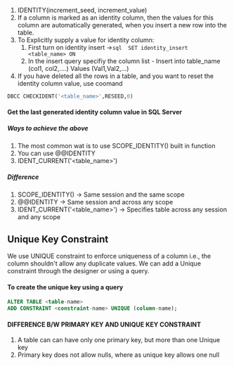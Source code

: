 1. IDENTITY(increment_seed, increment_value)
2. If a column is marked as an identity column, then the values for this column are automatically generated, when you insert a new row into the table.
3. To Explicitly supply a value for identity column:
	1. First turn on identity insert ->```sql  SET identity_insert <table_name> ON ```
	2. In the insert query specifiy the column list - Insert into table_name (col1, col2,....) Values (Val1,Val2,...)
4. If you have deleted all the rows in a table, and you want to reset the identity column value, use coomand 
```sql
DBCC CHECKIDENT('<table_name>',RESEED,0)
```


#### Get the last generated identity column value in SQL Server
##### Ways to  achieve the above

1. The most common wat is to use SCOPE_IDENTITY() built in function
2. You can use @@IDENTITY
3. IDENT_CURRENT('<table_name>')

##### Difference

1. SCOPE_IDENTITY() -> Same session and the same scope
2. @@IDENTITY -> Same session and across any scope
3. IDENT_CURRENT('<table_name>') -> Specifies table across any session and any scope



## Unique Key Constraint

We use UNIQUE constraint to enforce uniqueness of a column i.e., the column shouldn't allow any duplicate values. We can add a Unique constraint through the designer or using a query.

#### To create the unique key using a query
```sql
ALTER TABLE <table-name>
ADD CONSTRAINT <constraint-name> UNIQUE (column-name);
```

#### DIFFERENCE B/W PRIMARY KEY AND UNIQUE KEY CONSTRAINT

1. A table can can have only one primary key, but more than one Unique key
2. Primary key does not allow nulls, where as unique key allows one null